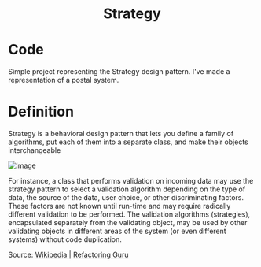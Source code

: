 <div align="center">
  <h1> Strategy  </h1>
</div>

# Code

Simple project representing the Strategy design pattern. I've made a representation of a postal system.

# Definition

Strategy is a behavioral design pattern that lets you define a family of algorithms, put each of them into a separate class, and make their objects interchangeable

![image](https://user-images.githubusercontent.com/40416044/152563574-941fccf2-037a-4b57-8d20-024eb9c81978.png)

For instance, a class that performs validation on incoming data may use the strategy pattern to select a validation algorithm depending on the type of data, the source of the data, user choice, or other discriminating factors. These factors are not known until run-time and may require radically different validation to be performed. The validation algorithms (strategies), encapsulated separately from the validating object, may be used by other validating objects in different areas of the system (or even different systems) without code duplication.

Source: <a href="https://en.wikipedia.org/wiki/Strategy_pattern"> Wikipedia </a> | <a href="https://refactoring.guru/design-patterns/strategy"> Refactoring Guru </a>
